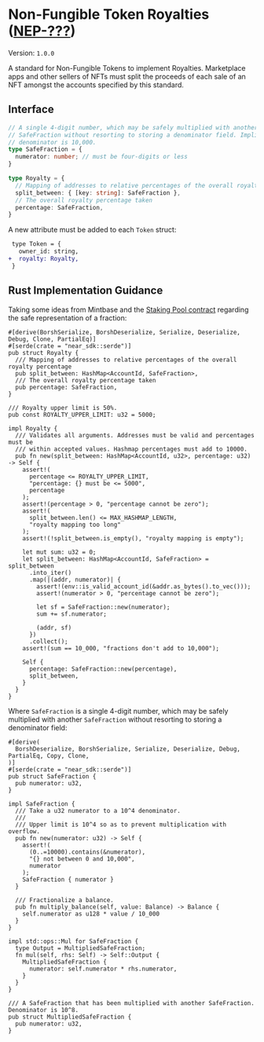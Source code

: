 # Non-Fungible Token Royalties ([NEP-???](???))

Version: `1.0.0`

A standard for Non-Fungible Tokens to implement Royalties. Marketplace apps and other sellers of NFTs must split the proceeds of each sale of an NFT amongst the accounts specified by this standard.


## Interface

```ts
// A single 4-digit number, which may be safely multiplied with another
// SafeFraction without resorting to storing a denominator field. Implicit
// denominator is 10,000.
type SafeFraction = {
  numerator: number; // must be four-digits or less
}

type Royalty = {
  // Mapping of addresses to relative percentages of the overall royalty percentage
  split_between: { [key: string]: SafeFraction },
  // The overall royalty percentage taken
  percentage: SafeFraction,
}
```
A new attribute must be added to each `Token` struct:

```diff
 type Token = {
   owner_id: string,
+  royalty: Royalty,
 }
```


## Rust Implementation Guidance

Taking some ideas from Mintbase and the [Staking Pool contract](https://github.com/near/core-contracts/blob/master/staking-pool) regarding the safe representation of a fraction:

```
#[derive(BorshSerialize, BorshDeserialize, Serialize, Deserialize, Debug, Clone, PartialEq)]
#[serde(crate = "near_sdk::serde")]
pub struct Royalty {
  /// Mapping of addresses to relative percentages of the overall royalty percentage
  pub split_between: HashMap<AccountId, SafeFraction>,
  /// The overall royalty percentage taken
  pub percentage: SafeFraction,
}

/// Royalty upper limit is 50%.
pub const ROYALTY_UPPER_LIMIT: u32 = 5000;

impl Royalty {
  /// Validates all arguments. Addresses must be valid and percentages must be
  /// within accepted values. Hashmap percentages must add to 10000.
  pub fn new(split_between: HashMap<AccountId, u32>, percentage: u32) -> Self {
    assert!(
      percentage <= ROYALTY_UPPER_LIMIT,
      "percentage: {} must be <= 5000",
      percentage
    );
    assert!(percentage > 0, "percentage cannot be zero");
    assert!(
      split_between.len() <= MAX_HASHMAP_LENGTH,
      "royalty mapping too long"
    );
    assert!(!split_between.is_empty(), "royalty mapping is empty");

    let mut sum: u32 = 0;
    let split_between: HashMap<AccountId, SafeFraction> = split_between
      .into_iter()
      .map(|(addr, numerator)| {
        assert!(env::is_valid_account_id(&addr.as_bytes().to_vec()));
        assert!(numerator > 0, "percentage cannot be zero");

        let sf = SafeFraction::new(numerator);
        sum += sf.numerator;

        (addr, sf)
      })
      .collect();
    assert!(sum == 10_000, "fractions don't add to 10,000");

    Self {
      percentage: SafeFraction::new(percentage),
      split_between,
    }
  }
}
```

Where `SafeFraction` is a single 4-digit number, which may be safely multiplied with another `SafeFraction` without resorting to storing a denominator field:

```
#[derive(
  BorshDeserialize, BorshSerialize, Serialize, Deserialize, Debug, PartialEq, Copy, Clone,
)]
#[serde(crate = "near_sdk::serde")]
pub struct SafeFraction {
  pub numerator: u32,
}

impl SafeFraction {
  /// Take a u32 numerator to a 10^4 denominator.
  ///
  /// Upper limit is 10^4 so as to prevent multiplication with overflow.
  pub fn new(numerator: u32) -> Self {
    assert!(
      (0..=10000).contains(&numerator),
      "{} not between 0 and 10,000",
      numerator
    );
    SafeFraction { numerator }
  }

  /// Fractionalize a balance.
  pub fn multiply_balance(self, value: Balance) -> Balance {
    self.numerator as u128 * value / 10_000
  }
}

impl std::ops::Mul for SafeFraction {
  type Output = MultipliedSafeFraction;
  fn mul(self, rhs: Self) -> Self::Output {
    MultipliedSafeFraction {
      numerator: self.numerator * rhs.numerator,
    }
  }
}

/// A SafeFraction that has been multiplied with another SafeFraction. Denominator is 10^8.
pub struct MultipliedSafeFraction {
  pub numerator: u32,
}
```
